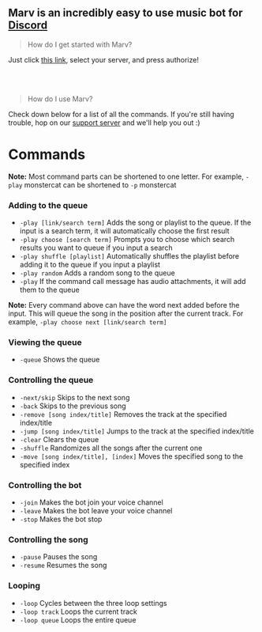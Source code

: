 ## Marv is an incredibly easy to use music bot for [Discord](http://discordapp.com)

> How do I get started with Marv?

Just click [this link](https://discordapp.com/oauth2/authorize?scope=bot&client_id=234395307759108106&permissions=3525697), select your server, and press authorize!

<br></br>

> How do I use Marv?

Check down below for a list of all the commands. If you're still having trouble, hop on our [support server](https://discord.gg/WmDyx7C) and we'll help you out :)

# Commands

**Note:** Most command parts can be shortened to one letter. For example, `-play` monstercat can be shortened to `-p` monstercat

### Adding to the queue

* `-play [link/search term]` Adds the song or playlist to the queue. If the input is a search term, it will automatically choose the first result
* `-play choose [search term]` Prompts you to choose which search results you want to queue if you input a search
* `-play shuffle [playlist]` Automatically shuffles the playlist before adding it to the queue if you input a playlist
* `-play random` Adds a random song to the queue
* `-play` If the command call message has audio attachments, it will add them to the queue

**Note:** Every command above can have the word next added before the input. This will queue the song in the position after the current track. For example, `-play choose next [link/search term]`

### Viewing the queue

* `-queue` Shows the queue

### Controlling the queue

* `-next/skip` Skips to the next song
* `-back` Skips to the previous song
* `-remove [song index/title]` Removes the track at the specified index/title
* `-jump [song index/title]` Jumps to the track at the specified index/title
* `-clear` Clears the queue
* `-shuffle` Randomizes all the songs after the current one
* `-move [song index/title], [index]` Moves the specified song to the specified index

### Controlling the bot

* `-join` Makes the bot join your voice channel
* `-leave` Makes the bot leave your voice channel
* `-stop` Makes the bot stop

### Controlling the song

* `-pause` Pauses the song
* `-resume` Resumes the song

### Looping

* `-loop` Cycles between the three loop settings
* `-loop track` Loops the current track
* `-loop queue` Loops the entire queue
